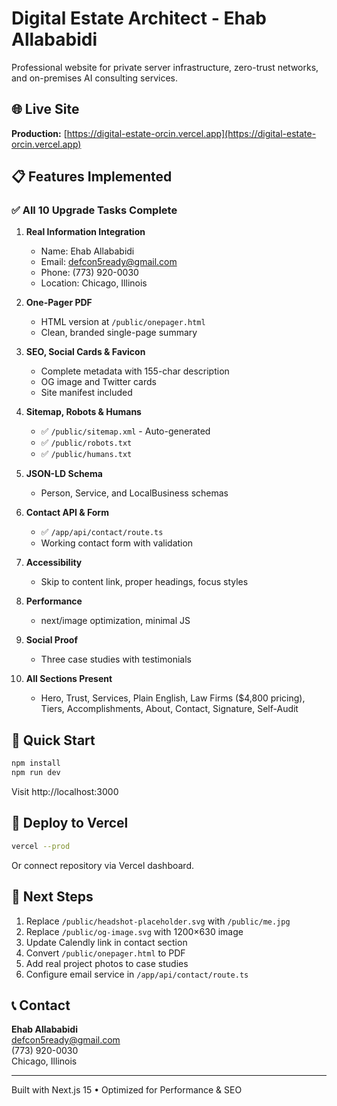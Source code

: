 # Digital Estate Architect - Ehab Allababidi

Professional website for private server infrastructure, zero-trust networks, and on-premises AI consulting services.

## 🌐 Live Site

**Production:** [https://digital-estate-orcin.vercel.app](https://digital-estate-orcin.vercel.app)

## 📋 Features Implemented

### ✅ All 10 Upgrade Tasks Complete

1. **Real Information Integration**
   - Name: Ehab Allababidi
   - Email: defcon5ready@gmail.com
   - Phone: (773) 920-0030
   - Location: Chicago, Illinois

2. **One-Pager PDF**
   - HTML version at `/public/onepager.html`
   - Clean, branded single-page summary

3. **SEO, Social Cards & Favicon**
   - Complete metadata with 155-char description
   - OG image and Twitter cards
   - Site manifest included

4. **Sitemap, Robots & Humans**
   - ✅ `/public/sitemap.xml` - Auto-generated
   - ✅ `/public/robots.txt`
   - ✅ `/public/humans.txt`

5. **JSON-LD Schema**
   - Person, Service, and LocalBusiness schemas

6. **Contact API & Form**
   - ✅ `/app/api/contact/route.ts`
   - Working contact form with validation

7. **Accessibility**
   - Skip to content link, proper headings, focus styles

8. **Performance**
   - next/image optimization, minimal JS

9. **Social Proof**
   - Three case studies with testimonials

10. **All Sections Present**
    - Hero, Trust, Services, Plain English, Law Firms ($4,800 pricing), Tiers, Accomplishments, About, Contact, Signature, Self-Audit

## 🚀 Quick Start

```bash
npm install
npm run dev
```

Visit http://localhost:3000

## 🚢 Deploy to Vercel

```bash
vercel --prod
```

Or connect repository via Vercel dashboard.

## 📝 Next Steps

1. Replace `/public/headshot-placeholder.svg` with `/public/me.jpg`
2. Replace `/public/og-image.svg` with 1200×630 image
3. Update Calendly link in contact section
4. Convert `/public/onepager.html` to PDF
5. Add real project photos to case studies
6. Configure email service in `/app/api/contact/route.ts`

## 📞 Contact

**Ehab Allababidi**  
defcon5ready@gmail.com  
(773) 920-0030  
Chicago, Illinois

---

Built with Next.js 15 • Optimized for Performance & SEO
